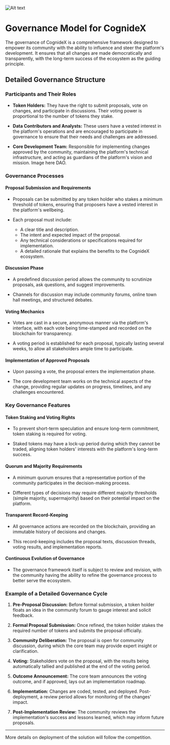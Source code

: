 ![Alt text](Assets/5..png)

# Governance Model for CognideX

The governance of CognideX is a comprehensive framework designed to empower its community with the ability to influence and steer the platform's development. It ensures that all changes are made democratically and transparently, with the long-term success of the ecosystem as the guiding principle.

## Detailed Governance Structure

### Participants and Their Roles

- **Token Holders:** They have the right to submit proposals, vote on changes, and participate in discussions. Their voting power is proportional to the number of tokens they stake.
  
- **Data Contributors and Analysts:** These users have a vested interest in the platform's operations and are encouraged to participate in governance to ensure that their needs and challenges are addressed.
  
- **Core Development Team:** Responsible for implementing changes approved by the community, maintaining the platform's technical infrastructure, and acting as guardians of the platform's vision and mission. Image here DAO.

### Governance Processes

#### Proposal Submission and Requirements

- Proposals can be submitted by any token holder who stakes a minimum threshold of tokens, ensuring that proposers have a vested interest in the platform's wellbeing.
  
- Each proposal must include:
  - A clear title and description.
  - The intent and expected impact of the proposal.
  - Any technical considerations or specifications required for implementation.
  - A detailed rationale that explains the benefits to the CognideX ecosystem.

#### Discussion Phase

- A predefined discussion period allows the community to scrutinize proposals, ask questions, and suggest improvements.
  
- Channels for discussion may include community forums, online town hall meetings, and structured debates.

#### Voting Mechanics

- Votes are cast in a secure, anonymous manner via the platform's interface, with each vote being time-stamped and recorded on the blockchain for transparency.
  
- A voting period is established for each proposal, typically lasting several weeks, to allow all stakeholders ample time to participate.

#### Implementation of Approved Proposals

- Upon passing a vote, the proposal enters the implementation phase.
  
- The core development team works on the technical aspects of the change, providing regular updates on progress, timelines, and any challenges encountered.

### Key Governance Features

#### Token Staking and Voting Rights

- To prevent short-term speculation and ensure long-term commitment, token staking is required for voting.
  
- Staked tokens may have a lock-up period during which they cannot be traded, aligning token holders' interests with the platform's long-term success.

#### Quorum and Majority Requirements

- A minimum quorum ensures that a representative portion of the community participates in the decision-making process.
  
- Different types of decisions may require different majority thresholds (simple majority, supermajority) based on their potential impact on the platform.

#### Transparent Record-Keeping

- All governance actions are recorded on the blockchain, providing an immutable history of decisions and changes.
  
- This record-keeping includes the proposal texts, discussion threads, voting results, and implementation reports.

#### Continuous Evolution of Governance

- The governance framework itself is subject to review and revision, with the community having the ability to refine the governance process to better serve the ecosystem.

### Example of a Detailed Governance Cycle

1. **Pre-Proposal Discussion:** Before formal submission, a token holder floats an idea in the community forum to gauge interest and solicit feedback.

2. **Formal Proposal Submission:** Once refined, the token holder stakes the required number of tokens and submits the proposal officially.

3. **Community Deliberation:** The proposal is open for community discussion, during which the core team may provide expert insight or clarification.

4. **Voting:** Stakeholders vote on the proposal, with the results being automatically tallied and published at the end of the voting period.

5. **Outcome Announcement:** The core team announces the voting outcome, and if approved, lays out an implementation roadmap.

6. **Implementation:** Changes are coded, tested, and deployed. Post-deployment, a review period allows for monitoring of the changes' impact.

7. **Post-Implementation Review:** The community reviews the implementation's success and lessons learned, which may inform future proposals.

---

More details on deployment of the solution will follow the competition.
